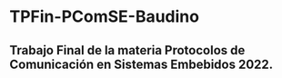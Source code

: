 # TPFin-PComSE-Baudino

## Trabajo Final de la materia **Protocolos de Comunicación en Sistemas Embebidos 2022**.
